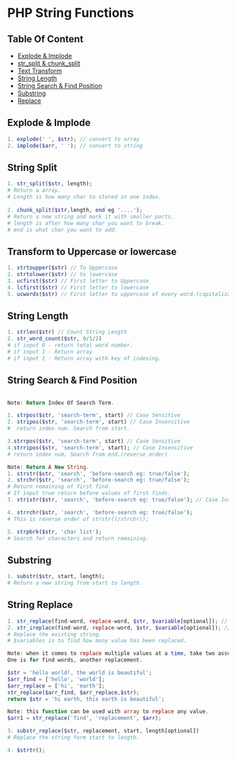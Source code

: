 # PHP String Functions

## Table Of Content

* [Explode & Implode](#exp-imp "convert to array & convert to string")
* [str_split & chunk_split](#split "Split string to a array")
* [Text Transform](#transform "Convert text to UPPERCASE or lowercase")
* [String Length](#length "Count String Length & Words")
* [String Search & Find Position](#position "return string position & new string")
* [Substring](#substring "return substring")
* [Replace](#replace "Replace A String")

<a name="exp-imp"></a>
## Explode & Implode
```php 
1. explode(' ', $str); // convert to array
2. implode($arr, ' '); // convert to string
```

<a name="split"></a>

## String Split
```php 
1. str_split($str, length);
# Return a array. 
# Length is how many char to stored in one index.
    
2. chunk_split($str,length, end eg '....');
# Return a new string and mark it with smaller parts.
# length is after how many char you want to break.
# end is what char you want to add.
```
<a name="transform"></a>

## Transform to Uppercase or lowercase
```php 
1. strtoupper($str) // To Uppercase
2. strtolower($str) // to lowercase
3. ucfirst($str) // First letter to Uppercase
4. lcfirst($str) // First letter to lowercase
5. ucwords($str) // First letter to uppercase of every word.(capitalization)
```

<a name="length"></a>

## String Length
```php 
1. strlen($str) // Count String Length
2. str_word_count($str, 0/1/2) 
# if input 0 - return total word number.
# if input 1 - Return array 
# if input 2 - Return array with key of indexing.
```

<a name="position"></a>

## String Search & Find Position
```php 

Note: Return Index Of Search Term.

1. strpos($str, 'search-term', start) // Case Sensitive
2. stripos($str, 'search-term', start) // Case Insensitive
#  return index num. Search from start.

3.strrpos($str, 'search-term', start) // Case Sensitive 
4.strripos($str, 'search-term', start); // Case Insensitive
# return index num. Search from end.(reverse order)

Note: Return A New String.
1. strstr($str, 'search', 'before-search eg: true/false');
2. strchr($str, 'search', 'before-search eg: true/false');
# Return remaining of first find.
# If input true return before values of first finds.
3. stristr($str, 'search', 'before-search eg: true/false'); // Case Insensitive.

4. strrchr($str, 'search', 'before-search eg: true/false');
# This is reverse order of strstr()/strchr();

5. strpbrk($str, 'char list');
# Search for characters and return remaining.
```
<a name="substring"></a>

## Substring
```php 
1. substr($str, start, length);
# Return a new string from start to length.
```

<a name="replace"></a>

## String Replace
```php 
1. str_replace(find-word, replace-word, $str, $variable[optional]); // case sensitive
2. str_ireplace(find-word, replace-word, $str, $variable[optional]); // case insensitive
# Replace the existing string.
# $variables is to find how many value has been replaced.

Note: when it comes to replace multiple values at a time, take two associative array.
One is for find words, another replacement.

$str = 'hello world!, the world is beautiful';
$arr_find = ['hello', 'world'];
$arr_replace = ['hi', 'earth'];
str_replace($arr_find, $arr_replace,$str);
return $str = 'hi earth, this earth is beautiful';

Note: this function can be used with array to replace any value. 
$arr1 = str_replace('find', 'replacement', $arr);

3. substr_replace($str, replacement, start, length[optional])
# Replace the string form start to length.

4. $strtr();
```

